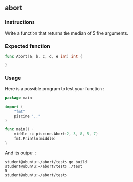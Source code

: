 ## abort

### Instructions

Write a function that returns the median of 5 five arguments.

### Expected function

```go
func Abort(a, b, c, d, e int) int {

}
```

### Usage

Here is a possible program to test your function :

```go
package main

import (
	"fmt"
	piscine ".."
)

func main() {
	middle := piscine.Abort(2, 3, 8, 5, 7)
	fmt.Println(middle)
}
```

And its output :

```console
student@ubuntu:~/abort/test$ go build
student@ubuntu:~/abort/test$ ./test
5
student@ubuntu:~/abort/test$
```
